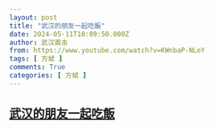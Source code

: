 ```yaml
---
layout: post
title: "武汉的朋友一起吃飯"
date: 2024-05-11T10:09:50.000Z
author: 武汉直击
from: https://www.youtube.com/watch?v=KWnbaP-NLeY
tags: [ 方斌 ]
comments: True
categories: [ 方斌 ]
---
```

<!--1715422190000-->
[武汉的朋友一起吃飯](https://www.youtube.com/watch?v=KWnbaP-NLeY)
------

<div>

</div>
